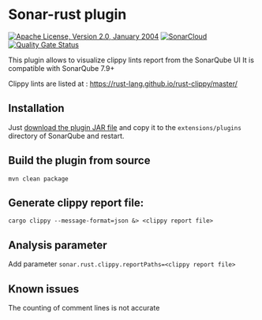 <!---
 Licensed to the Apache Software Foundation (ASF) under one or more
 contributor license agreements.  See the NOTICE file distributed with
 this work for additional information regarding copyright ownership.
 The ASF licenses this file to You under the Apache License, Version 2.0
 (the "License"); you may not use this file except in compliance with
 the License.  You may obtain a copy of the License at

      http://www.apache.org/licenses/LICENSE-2.0

 Unless required by applicable law or agreed to in writing, software
 distributed under the License is distributed on an "AS IS" BASIS,
 WITHOUT WARRANTIES OR CONDITIONS OF ANY KIND, either express or implied.
 See the License for the specific language governing permissions and
 limitations under the License.
-->
Sonar-rust plugin
==================

[![Apache License, Version 2.0, January 2004](https://img.shields.io/github/license/apache/maven.svg?label=License)](http://www.apache.org/licenses/LICENSE-2.0)
[![SonarCloud](https://sonarcloud.io/images/project_badges/sonarcloud-orange.svg)](https://sonarcloud.io/dashboard?id=elegoff_sonar-rust)
[![Quality Gate Status](https://sonarcloud.io/api/project_badges/measure?project=elegoff_sonar-rust&metric=alert_status)](https://sonarcloud.io/dashboard?id=elegoff_sonar-rust)

This plugin allows to visualize clippy lints report from the SonarQube UI
It is compatible with SonarQube 7.9+

Clippy lints are listed at : https://rust-lang.github.io/rust-clippy/master/

## Installation

Just [download the plugin JAR file](https://github.com/elegoff/sonar-rust/releases) and copy it to the `extensions/plugins` directory of SonarQube and restart.

## Build the plugin from source

`mvn clean package`

## Generate clippy report file:

`cargo clippy --message-format=json &> <clippy report file>`

## Analysis parameter

Add parameter `sonar.rust.clippy.reportPaths=<clippy report file>`

## Known issues 

The counting of comment lines is not accurate